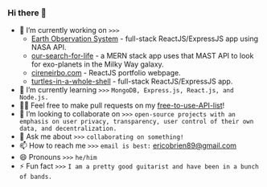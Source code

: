 ### Hi there 👋


- 🔭 I’m currently working on `>>>` 
    - [Earth Observation System](https://github.com/cireneirbo/Earth-Observation-System) - full-stack ReactJS/ExpressJS app using NASA API.
    - [our-search-for-life](https://github.com/cireneirbo/our-search-for-life) - a MERN stack app uses that MAST API to look for exo-planets in the Milky Way galaxy.
    - [cireneirbo.com](https://github.com/cireneirbo/cireneirbo.com) - ReactJS portfolio webpage.
    - [turtles-in-a-whole-shell](https://github.com/cireneirbo/turtles-in-a-whole-shell) - full-stack ReactJS/ExpressJS app.
- 🌱 I’m currently learning `>>>` `MongoDB, Express.js, React.js, and Node.js.`
- 🐱‍🏍 Feel free to make pull requests on my [free-to-use-API-list](https://github.com/cireneirbo/free-to-use-API-list)!
- 👯 I’m looking to collaborate on `>>>` `open-source projects with an emphasis on user privacy, transparency, user control of their own data, and decentralization.`
- 💬 Ask me about `>>>` `collaborating on something!`
- 📫 How to reach me `>>>` `email is best:` ericobrien89@gmail.com
- 😄 Pronouns `>>>` `he/him`
- ⚡ Fun fact `>>>` `I am a pretty good guitarist and have been in a bunch of bands.`


